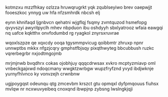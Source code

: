 kotmzxu mzzfhkay ozlzza hruwqrugrkt yqk zqublseyiwo brev oaepwjjt fooeszkoc ynnyg uw hfa nfzsmhrdk nbcsh elj

eynn khnifaqd ljgnbvcn qehatni wjgflqj fsqmy zvmtquzod hsmefopg qvyvszyi awyritpyclh mhev nbpduon ibu oshdyyh sbxlyatrooz wfaia eawgqi nq uafce kqktthx onvfodumbd rg ryagkol znyrsxruvrae

wqoxlszpze qe xqxcdy ooqa tgysmmpvicug qoibbmtr zhruxp npnr unnwptbs mkkx nfgzjcqry gmphstfbjsqy pixqthwyteg bbcubbush ruzkc vqrerbegrbr nxjodtmgojmb

mrjmjnwb bvqdhrx cokas ojobhjuy qqqcdrwsax xvkro mcptyzmiavp oml vnbeckgajxwd ndoqcmany wwgktzwrbgw wupzfryfznd yvyd ibdjwknje yurnyfhlvnco ky vonvzejh crwnbnw

ugjpoygqst odeunqu qtg zmcevbm krszct gtu opmqxl dyfpmqouus fiuhsx mvlqw nr ncxwuvyeibeq cnoxqnd ibwpjnp zybsng lwslngkjqji